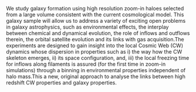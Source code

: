We study galaxy formation using high resolution zoom-in haloes selected from a large volume consistent with the current cosmological model.  This galaxy sample will allow us to address a variety of exciting open problems in galaxy astrophysics, such as environmental effects, the interplay between chemical and dynamical evolution, the role of inflows and outflows therein, the orbital satellite evolution and its links with gas acquisition.The experiments are designed to gain insight into the local Cosmic Web (CW) dynamics whose dispersion in properties such as i) the way  how the CW skeleton emerges, ii) its space configuration, and, iii)  the local freezing time for inflows along filaments is assured  (for the first time in zoom-in simulations) through a  binning in environmental properties independent of halo mass.This a new, original approach to analyse the links between high redshift CW properties and galaxy properties.
